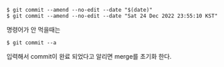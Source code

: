 


```
$ git commit --amend --no-edit --date "$(date)"
$ git commit --amend --no-edit --date "Sat 24 Dec 2022 23:55:10 KST"
```

명령어가 안 먹을때는
```
$ git commit --a
```
입력해서 commit이 완료 되었다고 알리면 merge를 초기화 한다.